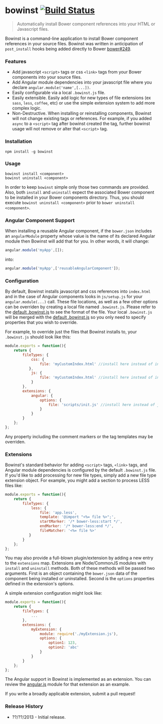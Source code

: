 # bowinst [![Build Status](https://travis-ci.org/cgross/bowinst.png?branch=master)](https://travis-ci.org/cgross/bowinst)

> Automatically install Bower component references into your HTML or Javascript files.

Bowinst is a command-line application to install Bower component references in your source files.  Bowinst was written in anticipation of `post_install` hooks being added directly to Bower [bower#249](https://github.com/bower/bower/issues/249).

### Features

* Add javascript `<script>` tags or css `<link>` tags from your Bower components into your source files.
* Add Angular module dependencies into your javascript file where you declare `angular.module('name',[...])`.
* Easily configurable via a local `.bowinst.js` file.
* Easily extensible.  Easily add logic for new types of file extensions (ex `sass`, `less`, `coffee`, etc) or use the simple extension system to add more complex logic.
* Non-Destructive.  When installing or reinstalling components, Bowinst will not change existing tags or references.  For example, if you added `async` to a `<script>` tag after bowinst created the tag, further bowinst usage will not remove or alter that `<script>` tag.

### Installation

    npm install -g bowinst

### Usage

    bowinst install <component>
    bowinst uninstall <component>

In order to keep `bowinst` simple only those two commands are provided.  Also, both `install` and `uninstall` expect the associated Bower component to be installed in your Bower components directory.  Thus, you should execute `bowinst uninstall <component>` prior to `bower uninstall <component>`.  

### Angular Component Support

When installing a reusable Angular component, if the `bower.json` includes an `angularModule` property whose value is the name of its declared Angular module then Bowinst will add that for you.  In other words, it will change:

```js
angular.module('myApp',[]);
```

into:

```js
angular.module('myApp',['reusableAngularComponent']);
```

### Configuration

By default, Bowinst installs javascript and css references into `index.html` and in the case of Angular components looks in `js/setup.js` for your `angular.module(...)` call.  These file locations, as well as a few other options can be overriden by creating a local file named `.bowinst.js`.   Please refer to the [default .bowinst.js](https://github.com/cgross/bowinst/blob/master/lib/.bowinst.js) to see the format of the file.  Your local `.bowinst.js` will be merged with the [default .bowinst.js](https://github.com/cgross/bowinst/blob/master/lib/.bowinst.js) so you only need to specify properties that you wish to override.  

For example, to override just the files that Bowinst installs to, your `.bowinst.js` should look like this:

```js
module.exports = function(){
    return {
        fileTypes: {
            css: {
                file: 'myCustomIndex.html' //install here instead of index.html
           },
            js: {
                file: 'myCustomIndex.html' //install here instead of index.html
            }
        },
        extensions: {
            angular: {
                options: {
                    file: 'scripts/init.js' //install here instead of js/setup.js
                }
            }
        }
    };
};
```

Any property including the comment markers or the tag templates may be overriden.

### Extensions

Bowinst's standard behavior for adding `<script>` tags, `<link>` tags, and Angular module dependencies is configured by the default `.bowinst.js` file.  If you'd like to add processing for new file types, simply add a new file type extension object.  For example, you might add a section to process LESS files like:

```js
module.exports = function(){
    return {
        fileTypes: {
            less: {
                file: 'app.less',
                template: '@import "<%= file %>";',
                startMarker: '/* bower-less:start */',
                endMarker: '/* bower-less:end */',
                fileMatcher: '<%= file %>'
           }
        }
    };
};
```

You may also provide a full-blown plugin/extension by adding a new entry to the `extensions` map.  Extensions are Node/CommonJS modules with `install` and `uninstall` methods.  Both of these methods will be passed two arguments.  First is an object containing the `bower.json` data of the component being installed or uninstalled.  Second is the `options` properties defined in the extension's options.  

A simple extension configuration might look like:

```js
module.exports = function(){
    return {
        fileTypes: {
            ...
        },
        extensions: {
            myExtension: {
                module: require('./myExtension.js'),
                options: {
                    option1: 123,
                    option2: 'abc'
                }
            }
        }
    };
};
```

The Angular support in Bowinst is implemented as an extension.  You can review the [angular.js](https://github.com/cgross/bowinst/blob/master/lib/ext/angular.js) module for that extension as an example.

If you write a broadly applicable extension, submit a pull request!

### Release History

* ??/??/2013 - Initial release.
